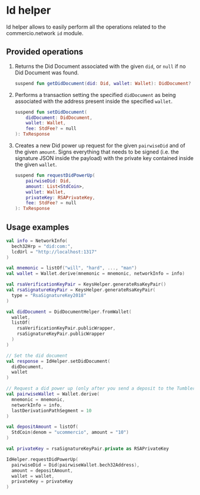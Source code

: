 # Id helper

Id helper allows to easily perform all the operations related to the commercio.network `id` module.

## Provided operations

1. Returns the Did Document associated with the given `did`, or `null` if no Did Document was found.

    ```kotlin
    suspend fun getDidDocument(did: Did, wallet: Wallet): DidDocument?
    ```

2. Performs a transaction setting the specified `didDocument` as being associated with the
   address present inside the specified `wallet`.

    ```kotlin
    suspend fun setDidDocument(
        didDocument: DidDocument,
        wallet: Wallet,
        fee: StdFee? = null
    ): TxResponse
    ```

3. Creates a new Did power up request for the given `pairwiseDid` and of the given `amount`. Signs everything that needs to be signed (i.e. the signature JSON inside the payload) with the private key contained inside the given `wallet`.

    ```kotlin
    suspend fun requestDidPowerUp(
        pairwiseDid: Did,
        amount: List<StdCoin>,
        wallet: Wallet,
        privateKey: RSAPrivateKey,
        fee: StdFee? = null
    ): TxResponse
    ```

## Usage examples

```kotlin
val info = NetworkInfo(
  bech32Hrp = "did:com:",
  lcdUrl = "http://localhost:1317"
)

val mnemonic = listOf("will", "hard", ..., "man")
val wallet = Wallet.derive(mnemonic = mnemonic, networkInfo = info)

val rsaVerificationKeyPair = KeysHelper.generateRsaKeyPair()
val rsaSignatureKeyPair = KeysHelper.generateRsaKeyPair(
  type = "RsaSignatureKey2018"
)

val didDocument = DidDocumentHelper.fromWallet(
  wallet,
  listOf(
    rsaVerificationKeyPair.publicWrapper,
    rsaSignatureKeyPair.publicWrapper
  )
)

// Set the did document
val response = IdHelper.setDidDocument(
  didDocument,
  wallet
)

// Request a did power up (only after you send a deposit to the Tumbler)
val pairwiseWallet = Wallet.derive(
  mnemonic = mnemonic,
  networkInfo = info,
  lastDerivationPathSegment = 10
)

val depositAmount = listOf(
  StdCoin(denom = "ucommercio", amount = "10")
)

val privateKey = rsaSignatureKeyPair.private as RSAPrivateKey

IdHelper.requestDidPowerUp(
  pairwiseDid = Did(pairwiseWallet.bech32Address),
  amount = depositAmount,
  wallet = wallet,
  privateKey = privateKey
)
```
